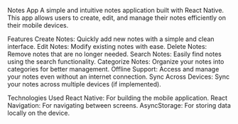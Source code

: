 Notes App
A simple and intuitive notes application built with React Native. This app allows users to create, edit, and manage their notes efficiently on their mobile devices.

Features
Create Notes: Quickly add new notes with a simple and clean interface.
Edit Notes: Modify existing notes with ease.
Delete Notes: Remove notes that are no longer needed.
Search Notes: Easily find notes using the search functionality.
Categorize Notes: Organize your notes into categories for better management.
Offline Support: Access and manage your notes even without an internet connection.
Sync Across Devices: Sync your notes across multiple devices (if implemented).

Technologies Used
React Native: For building the mobile application.
React Navigation: For navigating between screens.
AsyncStorage: For storing data locally on the device.

